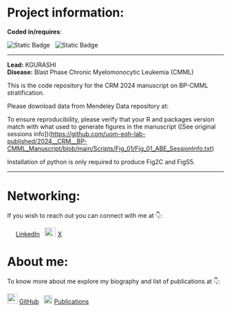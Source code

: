 
# Project information:

**Coded in/requires**:

![Static Badge](https://img.shields.io/badge/v4.3.3-blue?style=flat&logo=R)
&nbsp;
![Static Badge](https://img.shields.io/badge/v3.12.3-white?style=flat&logo=Python)

---

**Lead:** KGURASHI  
**Disease:** Blast Phase Chronic Myelomonocytic Leukemia (CMML)
 
 
This is the code repository for the CRM 2024 manuscript on BP-CMML stratification.

Please download data from Mendeley Data repository at:

To ensure reproducibility, please verify that your R and packages version match with what used to generate figures in the manuscript ([See original sessions info])(https://github.com/uom-eoh-lab-published/2024__CRM__BP-CMML_Manuscript/blob/main/Scripts/Fig_01/Fig_01_ABE_SessionInfo.txt)

Installation of python is only required to produce Fig2C and FigS5.

---

# Networking:

If you wish to reach out you can connect with me at :point_down::

<img src="https://static.licdn.com/aero-v1/sc/h/4221chis9yaztef5phd0v3lal" width="16" height="16"> [LinkedIn](https://www.linkedin.com/in/kristiangurashi/)
&nbsp;
<img src="https://icon-icons.com/downloadimage.php?id=256078&root=4029/PNG/256/&file=twitter_x_new_logo_x_rounded_icon_256078.png" width="26" height="20"> [X](https://www.x.com/krgurashi)

# About me:

To know more about me explore my biography and list of publications at :point_down::

<img src="https://github.githubassets.com/assets/GitHub-Mark-ea2971cee799.png" width="24" height="24"> [GitHub](https://github.com/)
&nbsp;
<img src="https://upload.wikimedia.org/wikipedia/commons/thumb/c/c7/Google_Scholar_logo.svg/240px-Google_Scholar_logo.svg.png" width="20" height="20"> [Publications](https://scholar.google.com/citations?user=X2D8HogAAAAJ&hl=en)


